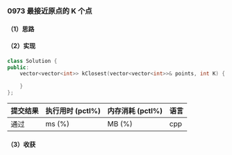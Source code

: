 ### 0973 最接近原点的 K 个点

#### （1）思路

#### （2）实现

```cpp
class Solution {
public:
    vector<vector<int>> kClosest(vector<vector<int>>& points, int K) {

    }
};
```

| 提交结果 | 执行用时 (pctl%) | 内存消耗 (pctl%) | 语言 |
|:---------|:-----------------|:-----------------|:-----|
| 通过     |  ms (%)   |  MB (%)  | cpp  |

#### （3）收获
